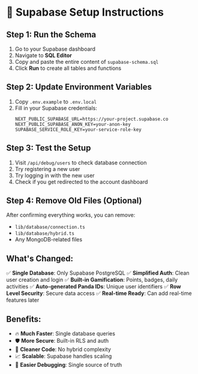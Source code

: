 # 🚀 Supabase Setup Instructions

## Step 1: Run the Schema
1. Go to your Supabase dashboard
2. Navigate to **SQL Editor**
3. Copy and paste the entire content of `supabase-schema.sql`
4. Click **Run** to create all tables and functions

## Step 2: Update Environment Variables
1. Copy `.env.example` to `.env.local`
2. Fill in your Supabase credentials:
   ```
   NEXT_PUBLIC_SUPABASE_URL=https://your-project.supabase.co
   NEXT_PUBLIC_SUPABASE_ANON_KEY=your-anon-key
   SUPABASE_SERVICE_ROLE_KEY=your-service-role-key
   ```

## Step 3: Test the Setup
1. Visit `/api/debug/users` to check database connection
2. Try registering a new user
3. Try logging in with the new user
4. Check if you get redirected to the account dashboard

## Step 4: Remove Old Files (Optional)
After confirming everything works, you can remove:
- `lib/database/connection.ts`
- `lib/database/hybrid.ts` 
- Any MongoDB-related files

## What's Changed:
✅ **Single Database**: Only Supabase PostgreSQL
✅ **Simplified Auth**: Clean user creation and login
✅ **Built-in Gamification**: Points, badges, daily activities
✅ **Auto-generated Panda IDs**: Unique user identifiers
✅ **Row Level Security**: Secure data access
✅ **Real-time Ready**: Can add real-time features later

## Benefits:
- 🔥 **Much Faster**: Single database queries
- 🛡️ **More Secure**: Built-in RLS and auth
- 🧹 **Cleaner Code**: No hybrid complexity
- 📈 **Scalable**: Supabase handles scaling
- 🔧 **Easier Debugging**: Single source of truth
